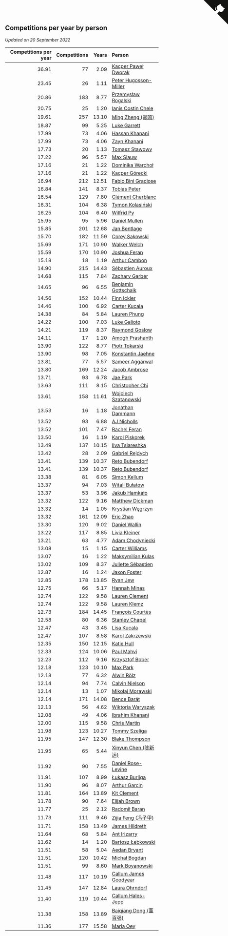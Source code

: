 ## Competitions per year by person

*Updated on 20 September 2022*

| Competitions per year | Competitions | Years | Person |
| ---: | ---: | ---: | :--- |
| 36.91 | 77 | 2.09 | [Kacper Paweł Dworak](https://www.worldcubeassociation.org/persons/2020DWOR01) |
| 23.45 | 26 | 1.11 | [Peter Hugosson-Miller](https://www.worldcubeassociation.org/persons/2021HUGO01) |
| 20.86 | 183 | 8.77 | [Przemysław Rogalski](https://www.worldcubeassociation.org/persons/2013ROGA02) |
| 20.75 | 25 | 1.20 | [Ianis Costin Chele](https://www.worldcubeassociation.org/persons/2021CHEL01) |
| 19.61 | 257 | 13.10 | [Ming Zheng (郑鸣)](https://www.worldcubeassociation.org/persons/2009ZHEN11) |
| 18.87 | 99 | 5.25 | [Luke Garrett](https://www.worldcubeassociation.org/persons/2017GARR05) |
| 17.99 | 73 | 4.06 | [Hassan Khanani](https://www.worldcubeassociation.org/persons/2018KHAN26) |
| 17.99 | 73 | 4.06 | [Zayn Khanani](https://www.worldcubeassociation.org/persons/2018KHAN28) |
| 17.73 | 20 | 1.13 | [Tomasz Stawowy](https://www.worldcubeassociation.org/persons/2021STAW01) |
| 17.22 | 96 | 5.57 | [Max Siauw](https://www.worldcubeassociation.org/persons/2017SIAU02) |
| 17.16 | 21 | 1.22 | [Dominika Warchoł](https://www.worldcubeassociation.org/persons/2021WARC01) |
| 17.16 | 21 | 1.22 | [Kacper Górecki](https://www.worldcubeassociation.org/persons/2021GORE01) |
| 16.94 | 212 | 12.51 | [Fabio Bini Graciose](https://www.worldcubeassociation.org/persons/2010GRAC02) |
| 16.84 | 141 | 8.37 | [Tobias Peter](https://www.worldcubeassociation.org/persons/2014PETE03) |
| 16.54 | 129 | 7.80 | [Clément Cherblanc](https://www.worldcubeassociation.org/persons/2014CHER05) |
| 16.31 | 104 | 6.38 | [Tymon Kolasiński](https://www.worldcubeassociation.org/persons/2016KOLA02) |
| 16.25 | 104 | 6.40 | [Wilfrid Py](https://www.worldcubeassociation.org/persons/2016PYWI01) |
| 15.95 | 95 | 5.96 | [Daniel Mullen](https://www.worldcubeassociation.org/persons/2016MULL04) |
| 15.85 | 201 | 12.68 | [Jan Bentlage](https://www.worldcubeassociation.org/persons/2010BENT01) |
| 15.70 | 182 | 11.59 | [Corey Sakowski](https://www.worldcubeassociation.org/persons/2011SAKO01) |
| 15.69 | 171 | 10.90 | [Walker Welch](https://www.worldcubeassociation.org/persons/2011WELC01) |
| 15.59 | 170 | 10.90 | [Joshua Feran](https://www.worldcubeassociation.org/persons/2011FERA01) |
| 15.18 | 18 | 1.19 | [Arthur Cambon](https://www.worldcubeassociation.org/persons/2021CAMB01) |
| 14.90 | 215 | 14.43 | [Sébastien Auroux](https://www.worldcubeassociation.org/persons/2008AURO01) |
| 14.68 | 115 | 7.84 | [Zachary Garber](https://www.worldcubeassociation.org/persons/2014GARB01) |
| 14.65 | 96 | 6.55 | [Benjamin Gottschalk](https://www.worldcubeassociation.org/persons/2016GOTT01) |
| 14.56 | 152 | 10.44 | [Finn Ickler](https://www.worldcubeassociation.org/persons/2012ICKL01) |
| 14.46 | 100 | 6.92 | [Carter Kucala](https://www.worldcubeassociation.org/persons/2015KUCA01) |
| 14.38 | 84 | 5.84 | [Lauren Phung](https://www.worldcubeassociation.org/persons/2016PHUN02) |
| 14.22 | 100 | 7.03 | [Luke Galioto](https://www.worldcubeassociation.org/persons/2015GALI02) |
| 14.21 | 119 | 8.37 | [Raymond Goslow](https://www.worldcubeassociation.org/persons/2014GOSL01) |
| 14.11 | 17 | 1.20 | [Amogh Prashanth](https://www.worldcubeassociation.org/persons/2021PRAS01) |
| 13.90 | 122 | 8.77 | [Piotr Tokarski](https://www.worldcubeassociation.org/persons/2013TOKA01) |
| 13.90 | 98 | 7.05 | [Konstantin Jaehne](https://www.worldcubeassociation.org/persons/2015JAEH01) |
| 13.81 | 77 | 5.57 | [Sameer Aggarwal](https://www.worldcubeassociation.org/persons/2017AGGA01) |
| 13.80 | 169 | 12.24 | [Jacob Ambrose](https://www.worldcubeassociation.org/persons/2010AMBR01) |
| 13.71 | 93 | 6.78 | [Jae Park](https://www.worldcubeassociation.org/persons/2015PARK24) |
| 13.63 | 111 | 8.15 | [Christopher Chi](https://www.worldcubeassociation.org/persons/2014CHIC01) |
| 13.61 | 158 | 11.61 | [Wojciech Szatanowski](https://www.worldcubeassociation.org/persons/2011SZAT01) |
| 13.53 | 16 | 1.18 | [Jonathan Dammann](https://www.worldcubeassociation.org/persons/2021DAMM01) |
| 13.52 | 93 | 6.88 | [AJ Nicholls](https://www.worldcubeassociation.org/persons/2015NICH04) |
| 13.52 | 101 | 7.47 | [Rachel Feran](https://www.worldcubeassociation.org/persons/2015FERA01) |
| 13.50 | 16 | 1.19 | [Karol Piskorek](https://www.worldcubeassociation.org/persons/2021PISK01) |
| 13.49 | 137 | 10.15 | [Ilya Tsiareshka](https://www.worldcubeassociation.org/persons/2012TERE01) |
| 13.42 | 28 | 2.09 | [Gabriel Rejdych](https://www.worldcubeassociation.org/persons/2020REJD01) |
| 13.41 | 139 | 10.37 | [Reto Bubendorf](https://www.worldcubeassociation.org/persons/2012BUBE01) |
| 13.41 | 139 | 10.37 | [Reto Bubendorf](https://www.worldcubeassociation.org/persons/2012BUBE01) |
| 13.38 | 81 | 6.05 | [Simon Kellum](https://www.worldcubeassociation.org/persons/2016KELL12) |
| 13.37 | 94 | 7.03 | [Witali Bułatow](https://www.worldcubeassociation.org/persons/2015BUAT01) |
| 13.37 | 53 | 3.96 | [Jakub Hamkało](https://www.worldcubeassociation.org/persons/2018HAMK01) |
| 13.32 | 122 | 9.16 | [Matthew Dickman](https://www.worldcubeassociation.org/persons/2013DICK01) |
| 13.32 | 14 | 1.05 | [Krystian Węgrzyn](https://www.worldcubeassociation.org/persons/2021WEGR01) |
| 13.32 | 161 | 12.09 | [Eric Zhao](https://www.worldcubeassociation.org/persons/2010ZHAO19) |
| 13.30 | 120 | 9.02 | [Daniel Wallin](https://www.worldcubeassociation.org/persons/2013WALL03) |
| 13.22 | 117 | 8.85 | [Livia Kleiner](https://www.worldcubeassociation.org/persons/2013KLEI03) |
| 13.21 | 63 | 4.77 | [Adam Chodyniecki](https://www.worldcubeassociation.org/persons/2017CHOD02) |
| 13.08 | 15 | 1.15 | [Carter Williams](https://www.worldcubeassociation.org/persons/2021WILL06) |
| 13.07 | 16 | 1.22 | [Maksymilian Kulas](https://www.worldcubeassociation.org/persons/2021KULA02) |
| 13.02 | 109 | 8.37 | [Juliette Sébastien](https://www.worldcubeassociation.org/persons/2014SEBA01) |
| 12.87 | 16 | 1.24 | [Jaxon Foster](https://www.worldcubeassociation.org/persons/2021FOST01) |
| 12.85 | 178 | 13.85 | [Ryan Jew](https://www.worldcubeassociation.org/persons/2008JEWR01) |
| 12.75 | 66 | 5.17 | [Hannah Minas](https://www.worldcubeassociation.org/persons/2017MINA04) |
| 12.74 | 122 | 9.58 | [Lauren Clement](https://www.worldcubeassociation.org/persons/2013KLEM01) |
| 12.74 | 122 | 9.58 | [Lauren Klemz](https://www.worldcubeassociation.org/persons/2013KLEM01) |
| 12.73 | 184 | 14.45 | [François Courtès](https://www.worldcubeassociation.org/persons/2008COUR01) |
| 12.58 | 80 | 6.36 | [Stanley Chapel](https://www.worldcubeassociation.org/persons/2016CHAP04) |
| 12.47 | 43 | 3.45 | [Lisa Kucala](https://www.worldcubeassociation.org/persons/2019KUCA01) |
| 12.47 | 107 | 8.58 | [Karol Zakrzewski](https://www.worldcubeassociation.org/persons/2014ZAKR01) |
| 12.35 | 150 | 12.15 | [Katie Hull](https://www.worldcubeassociation.org/persons/2010HULL01) |
| 12.33 | 124 | 10.06 | [Paul Mahvi](https://www.worldcubeassociation.org/persons/2012MAHV01) |
| 12.23 | 112 | 9.16 | [Krzysztof Bober](https://www.worldcubeassociation.org/persons/2013BOBE01) |
| 12.18 | 123 | 10.10 | [Max Park](https://www.worldcubeassociation.org/persons/2012PARK03) |
| 12.18 | 77 | 6.32 | [Alwin Rölz](https://www.worldcubeassociation.org/persons/2016ROLZ01) |
| 12.14 | 94 | 7.74 | [Calvin Nielson](https://www.worldcubeassociation.org/persons/2014NIEL03) |
| 12.14 | 13 | 1.07 | [Mikołaj Morawski](https://www.worldcubeassociation.org/persons/2021MORA01) |
| 12.14 | 171 | 14.08 | [Bence Barát](https://www.worldcubeassociation.org/persons/2008BARA01) |
| 12.13 | 56 | 4.62 | [Wiktoria Waryszak](https://www.worldcubeassociation.org/persons/2018WARY01) |
| 12.08 | 49 | 4.06 | [Ibrahim Khanani](https://www.worldcubeassociation.org/persons/2018KHAN27) |
| 12.00 | 115 | 9.58 | [Chris Martin](https://www.worldcubeassociation.org/persons/2013MART03) |
| 11.98 | 123 | 10.27 | [Tommy Szeliga](https://www.worldcubeassociation.org/persons/2012SZEL01) |
| 11.95 | 147 | 12.30 | [Blake Thompson](https://www.worldcubeassociation.org/persons/2010THOM03) |
| 11.95 | 65 | 5.44 | [Xinyun Chen (陈新运)](https://www.worldcubeassociation.org/persons/2017CHEN36) |
| 11.92 | 90 | 7.55 | [Daniel Rose-Levine](https://www.worldcubeassociation.org/persons/2015ROSE01) |
| 11.91 | 107 | 8.99 | [Łukasz Burliga](https://www.worldcubeassociation.org/persons/2013BURL01) |
| 11.90 | 96 | 8.07 | [Arthur Garcin](https://www.worldcubeassociation.org/persons/2014GARC27) |
| 11.81 | 164 | 13.89 | [Kit Clement](https://www.worldcubeassociation.org/persons/2008CLEM01) |
| 11.78 | 90 | 7.64 | [Elijah Brown](https://www.worldcubeassociation.org/persons/2015BROW03) |
| 11.77 | 25 | 2.12 | [Radomił Baran](https://www.worldcubeassociation.org/persons/2020BARA02) |
| 11.73 | 111 | 9.46 | [Zijia Feng (冯子甲)](https://www.worldcubeassociation.org/persons/2013FENG02) |
| 11.71 | 158 | 13.49 | [James Hildreth](https://www.worldcubeassociation.org/persons/2009HILD01) |
| 11.64 | 68 | 5.84 | [Ant Irizarry](https://www.worldcubeassociation.org/persons/2016IRIZ02) |
| 11.62 | 14 | 1.20 | [Bartosz Łebkowski](https://www.worldcubeassociation.org/persons/2021LEBK01) |
| 11.51 | 58 | 5.04 | [Aedan Bryant](https://www.worldcubeassociation.org/persons/2017BRYA06) |
| 11.51 | 120 | 10.42 | [Michał Bogdan](https://www.worldcubeassociation.org/persons/2012BOGD01) |
| 11.51 | 99 | 8.60 | [Mark Boyanowski](https://www.worldcubeassociation.org/persons/2014BOYA01) |
| 11.48 | 117 | 10.19 | [Callum James Goodyear](https://www.worldcubeassociation.org/persons/2012GOOD02) |
| 11.45 | 147 | 12.84 | [Laura Ohrndorf](https://www.worldcubeassociation.org/persons/2009OHRN01) |
| 11.40 | 119 | 10.44 | [Callum Hales-Jepp](https://www.worldcubeassociation.org/persons/2012HALE01) |
| 11.38 | 158 | 13.89 | [Baiqiang Dong (董百强)](https://www.worldcubeassociation.org/persons/2008DONG06) |
| 11.36 | 177 | 15.58 | [Maria Oey](https://www.worldcubeassociation.org/persons/2007OEYM01) |


<a href="https://github.com/JustinTimeCuber/wca_statistics" class="github-corner" aria-label="View source on Github"><svg width="80" height="80" viewBox="0 0 250 250" style="fill:#151513; color:#fff; position: absolute; top: 0; border: 0; right: 0;" aria-hidden="true"><path d="M0,0 L115,115 L130,115 L142,142 L250,250 L250,0 Z"></path><path d="M128.3,109.0 C113.8,99.7 119.0,89.6 119.0,89.6 C122.0,82.7 120.5,78.6 120.5,78.6 C119.2,72.0 123.4,76.3 123.4,76.3 C127.3,80.9 125.5,87.3 125.5,87.3 C122.9,97.6 130.6,101.9 134.4,103.2" fill="currentColor" style="transform-origin: 130px 106px;" class="octo-arm"></path><path d="M115.0,115.0 C114.9,115.1 118.7,116.5 119.8,115.4 L133.7,101.6 C136.9,99.2 139.9,98.4 142.2,98.6 C133.8,88.0 127.5,74.4 143.8,58.0 C148.5,53.4 154.0,51.2 159.7,51.0 C160.3,49.4 163.2,43.6 171.4,40.1 C171.4,40.1 176.1,42.5 178.8,56.2 C183.1,58.6 187.2,61.8 190.9,65.4 C194.5,69.0 197.7,73.2 200.1,77.6 C213.8,80.2 216.3,84.9 216.3,84.9 C212.7,93.1 206.9,96.0 205.4,96.6 C205.1,102.4 203.0,107.8 198.3,112.5 C181.9,128.9 168.3,122.5 157.7,114.1 C157.9,116.9 156.7,120.9 152.7,124.9 L141.0,136.5 C139.8,137.7 141.6,141.9 141.8,141.8 Z" fill="currentColor" class="octo-body"></path></svg></a><style>.github-corner:hover .octo-arm{animation:octocat-wave 560ms ease-in-out}@keyframes octocat-wave{0%,100%{transform:rotate(0)}20%,60%{transform:rotate(-25deg)}40%,80%{transform:rotate(10deg)}}@media (max-width:500px){.github-corner:hover .octo-arm{animation:none}.github-corner .octo-arm{animation:octocat-wave 560ms ease-in-out}}</style>
